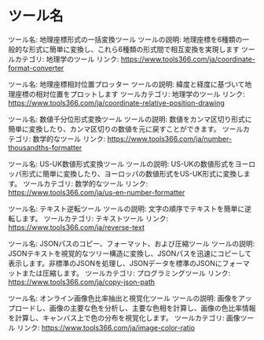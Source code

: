 # ツール名

ツール名: 地理座標形式の一括変換ツール
ツールの説明: 地理座標を6種類の一般的な形式に簡単に変換し、これら6種類の形式間で相互変換を実現します
ツールカテゴリ: 地理学のツール
リンク: https://www.tools366.com/ja/coordinate-format-converter

ツール名: 地理座標相対位置プロッター
ツールの説明: 緯度と経度に基づいて地理座標の相対位置をプロットします
ツールカテゴリ: 地理学のツール
リンク: https://www.tools366.com/ja/coordinate-relative-position-drawing

ツール名: 数値千分位形式変換ツール
ツールの説明: 数値をカンマ区切り形式に簡単に変換したり、カンマ区切りの数値を元に戻すことができます。
ツールカテゴリ: 数学的なツール
リンク: https://www.tools366.com/ja/number-thousandths-formatter

ツール名: US-UK数値形式変換ツール
ツールの説明: US-UKの数値形式をヨーロッパ形式に簡単に変換したり、ヨーロッパの数値形式をUS-UK形式に変換します。
ツールカテゴリ: 数学的なツール
リンク: https://www.tools366.com/ja/us-en-number-formatter

ツール名: テキスト逆転ツール
ツールの説明: 文字の順序でテキストを簡単に逆転します。
ツールカテゴリ: テキストツール
リンク: https://www.tools366.com/ja/reverse-text

ツール名: JSONパスのコピー、フォーマット、および圧縮ツール
ツールの説明: JSONテキストを視覚的なツリー構造に変換し、JSONパスを迅速にコピーして表示します。非標準のJSONを処理し、JSONデータを標準のJSONにフォーマットまたは圧縮します。
ツールカテゴリ: プログラミングツール
リンク: https://www.tools366.com/ja/copy-json-path

ツール名: オンライン画像色比率抽出と視覚化ツール
ツールの説明: 画像をアップロードし、画像の主要な色を分析し、主要な色相を計算し、画像の色比率情報を計算し、キャンバス上で色の分布を視覚化します。
ツールカテゴリ: 画像ツール
リンク: https://www.tools366.com/ja/image-color-ratio

